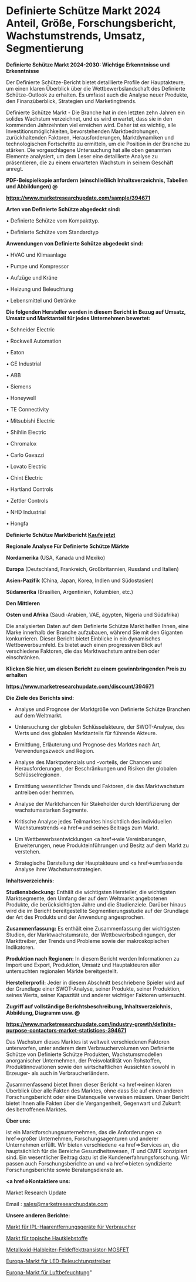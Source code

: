 # Definierte Schütze Markt 2024 Anteil, Größe, Forschungsbericht, Wachstumstrends, Umsatz, Segmentierung

<strong>Definierte Schütze Markt 2024-2030: Wichtige Erkenntnisse und Erkenntnisse</strong>

Der Definierte Schütze-Bericht bietet detaillierte Profile der Hauptakteure, um einen klaren Überblick über die Wettbewerbslandschaft des Definierte Schütze-Outlook zu erhalten. Es umfasst auch die Analyse neuer Produkte, den Finanzüberblick, Strategien und Marketingtrends.

Definierte Schütze Markt - Die Branche hat in den letzten zehn Jahren ein solides Wachstum verzeichnet, und es wird erwartet, dass sie in den kommenden Jahrzehnten viel erreichen wird. Daher ist es wichtig, alle Investitionsmöglichkeiten, bevorstehenden Marktbedrohungen, zurückhaltenden Faktoren, Herausforderungen, Marktdynamiken und technologischen Fortschritte zu ermitteln, um die Position in der Branche zu stärken. Die vorgeschlagene Untersuchung hat alle oben genannten Elemente analysiert, um dem Leser eine detaillierte Analyse zu präsentieren, die zu einem erwarteten Wachstum in seinem Geschäft anregt.



<strong><b>PDF-Beispielkopie anfordern (einschließlich Inhaltsverzeichnis, Tabellen und Abbildungen) @ </b></strong>

<strong><a href=https://www.marketresearchupdate.com/sample/394671>

<strong>https://www.marketresearchupdate.com/sample/394671</u></a></strong></strong>



<strong>Arten von Definierte Schütze abgedeckt sind:</strong>

• Definierte Schütze vom Kompakttyp.

• Definierte Schütze vom Standardtyp



<strong>Anwendungen von Definierte Schütze abgedeckt sind:</strong>

• HVAC und Klimaanlage

• Pumpe und Kompressor

• Aufzüge und Kräne

• Heizung und Beleuchtung

• Lebensmittel und Getränke



<strong>Die folgenden Hersteller werden in diesem Bericht in Bezug auf Umsatz, Umsatz und Marktanteil für jedes Unternehmen bewertet:</strong>

• Schneider Electric

• Rockwell Automation

• Eaton

• GE Industrial

• ABB

• Siemens

• Honeywell

• TE Connectivity

• Mitsubishi Electric

• Shihlin Electric

• Chromalox

• Carlo Gavazzi

• Lovato Electric

• Chint Electric

• Hartland Controls

• Zettler Controls

• NHD Industrial

• Hongfa



<strong>Definierte Schütze Marktbericht <a href=https://www.marketresearchupdate.com/buynow/394671>Kaufe jetzt</a></strong>



<strong>Regionale Analyse Für Definierte Schütze Märkte</strong>



<strong>Nordamerika</strong> (USA, Kanada und Mexiko)



<strong>Europa</strong> (Deutschland, Frankreich, Großbritannien, Russland und Italien)



<strong>Asien-Pazifik</strong> (China, Japan, Korea, Indien und Südostasien)



<strong>Südamerika</strong> (Brasilien, Argentinien, Kolumbien, etc.)



<strong>Den Mittleren</strong> 

<strong>Osten und Afrika</strong> (Saudi-Arabien, VAE, ägypten, Nigeria und Südafrika)

Die analysierten Daten auf dem Definierte Schütze Markt helfen Ihnen, eine Marke innerhalb der Branche aufzubauen, während Sie mit den Giganten konkurrieren. Dieser Bericht bietet Einblicke in ein dynamisches Wettbewerbsumfeld. Es bietet auch einen progressiven Blick auf verschiedene Faktoren, die das Marktwachstum antreiben oder einschränken.



<strong>Klicken Sie hier, um diesen Bericht zu einem gewinnbringenden Preis zu erhalten
</strong>

<strong><a href=https://www.marketresearchupdate.com/discount/394671>https://www.marketresearchupdate.com/discount/394671</b></u></strong></a>



<strong>Die Ziele des Berichts sind:</strong>

- Analyse und Prognose der Marktgröße von Definierte Schütze Branchen auf dem Weltmarkt.

- Untersuchung der globalen Schlüsselakteure, der SWOT-Analyse, des Werts und des globalen Marktanteils für führende Akteure.

- Ermittlung, Erläuterung und Prognose des Marktes nach Art, Verwendungszweck und Region.

- Analyse des Marktpotenzials und -vorteils, der Chancen und Herausforderungen, der Beschränkungen und Risiken der globalen Schlüsselregionen.

- Ermittlung wesentlicher Trends und Faktoren, die das Marktwachstum antreiben oder hemmen.

- Analyse der Marktchancen für Stakeholder durch Identifizierung der wachstumsstarken Segmente.

- Kritische Analyse jedes Teilmarktes hinsichtlich des individuellen Wachstumstrends <a href=>und</a> seines Beitrags zum Markt.

- Um Wettbewerbsentwicklungen <a href=>wie</a> Vereinbarungen, Erweiterungen, neue Produkteinführungen und Besitz auf dem Markt zu verstehen.

- Strategische Darstellung der Hauptakteure und <a href=>umfas</a>sende Analyse ihrer Wachstumsstrategien.



<strong>Inhaltsverzeichnis:</strong>



<strong>Studienabdeckung:</strong> Enthält die wichtigsten Hersteller, die wichtigsten Marktsegmente, den Umfang der auf dem Weltmarkt angebotenen Produkte, die berücksichtigten Jahre und die Studienziele. Darüber hinaus wird die im Bericht bereitgestellte Segmentierungsstudie auf der Grundlage der Art des Produkts und der Anwendung angesprochen.



<strong>Zusammenfassung:</strong> Es enthält eine Zusammenfassung der wichtigsten Studien, der Marktwachstumsrate, der Wettbewerbsbedingungen, der Markttreiber, der Trends und Probleme sowie der makroskopischen Indikatoren.



<strong>Produktion nach Regionen:</strong> In diesem Bericht werden Informationen zu Import und Export, Produktion, Umsatz und Hauptakteuren aller untersuchten regionalen Märkte bereitgestellt.



<strong>Herstellerprofil:</strong> Jeder in diesem Abschnitt beschriebene Spieler wird auf der Grundlage einer SWOT-Analyse, seiner Produkte, seiner Produktion, seines Werts, seiner Kapazität und anderer wichtiger Faktoren untersucht.



<strong><b>Zugriff auf vollständige Berichtsbeschreibung, Inhaltsverzeichnis, Abbildung, Diagramm usw. @ </b></strong>

<strong><a href=https://www.marketresearchupdate.com/industry-growth/definite-purpose-contactors-market-statistices-394671>https://www.marketresearchupdate.com/industry-growth/definite-purpose-contactors-market-statistices-394671</a></strong>

Das Wachstum dieses Marktes ist weltweit verschiedenen Faktoren unterworfen, unter anderem dem Verbrauchervolumen von Definierte Schütze von Definierte Schütze Produkten, Wachstumsmodellen anorganischer Unternehmen, der Preisvolatilität von Rohstoffen, Produktinnovationen sowie den wirtschaftlichen Aussichten sowohl in Erzeuger- als auch in Verbraucherländern.

Zusammenfassend bietet Ihnen dieser Bericht <a href=>einen</a> klaren Überblick über alle Fakten des Marktes, ohne dass Sie auf einen anderen Forschungsbericht oder eine Datenquelle verweisen müssen. Unser Bericht bietet Ihnen alle Fakten über die Vergangenheit, Gegenwart und Zukunft des betroffenen Marktes.



<strong>Über uns:</strong>

 ist ein Marktforschungsunternehmen, das die Anforderungen <a href=>großer</a> Unternehmen, Forschungsagenturen und anderer Unternehmen erfüllt. Wir bieten verschiedene <a href=>Services</a> an, die hauptsächlich für die Bereiche Gesundheitswesen, IT und CMFE konzipiert sind. Ein wesentlicher Beitrag dazu ist die Kundenerfahrungsforschung. Wir passen auch Forschungsberichte an und <a href=>bieten</a> syndizierte Forschungsberichte sowie Beratungsdienste an.



<strong><a href=>Kontaktiere uns:</a></strong>

Market Research Update

Email : sales@marketresearchupdate.com



<strong>Unsere anderen Berichte:</strong>

<a href=https://www.linkedin.com/pulse/consumer-use-ipl-hair-removal-devices-market>Markt für IPL-Haarentfernungsgeräte für Verbraucher</a>

<a href=https://www.linkedin.com/pulse/topical-skin-adhesive-market-outlooks-2023-size>Markt für topische Hautklebstoffe</a>

<a href=https://www.linkedin.com/pulse/metal-oxide-semiconductor-field-effect-transistor-mosfet>Metalloxid-Halbleiter-Feldeffekttransistor-MOSFET</a>

<a href=https://www.linkedin.com/pulse/europe-led-lighting-driver-market-trends-2023>Europa-Markt für LED-Beleuchtungstreiber</a>

<a href=https://www.linkedin.com/pulse/europe-air-humidification-market-future-demand-analysis>Europa-Markt für Luftbefeuchtung</a>"
